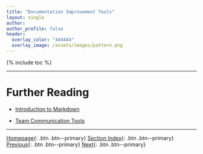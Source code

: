 ```yaml
---
title: "Documentation Improvement Tools"
layout: single
author:
author_profile: false
header:
  overlay_color: "444444"
  overlay_image: /assets/images/pattern.png
---
```


{% include toc %}









___
# Further Reading
* [Introduction to Markdown](03A-intro-to-markdown)

* [Team Communication Tools](04-team-communication-tools)


___

[Homepage](../index.md){: .btn  .btn--primary}
[Section Index](00-ProjectManagement-LandingPage){: .btn  .btn--primary}
[Previous](02C-intro-to-zenhub){: .btn  .btn--primary}
[Next](03A-intro-to-markdown){: .btn  .btn--primary}
